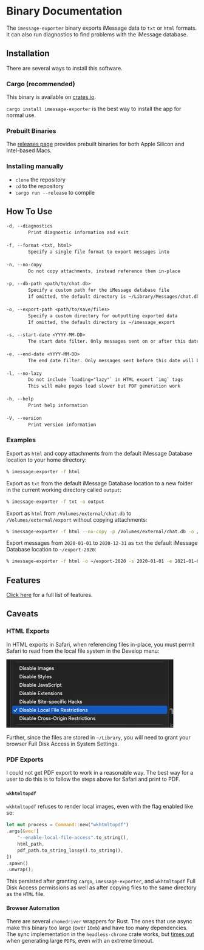 # Binary Documentation

The `imessage-exporter` binary exports iMessage data to `txt` or `html` formats. It can also run diagnostics to find problems with the iMessage database.

## Installation

There are several ways to install this software.

### Cargo (recommended)

This binary is available on [crates.io](https://crates.io/crates/imessage-exporter).

`cargo install imessage-exporter` is the best way to install the app for normal use.

### Prebuilt Binaries

The [releases page](https://github.com/ReagentX/imessage-exporter/releases) provides prebuilt binaries for both Apple Silicon and Intel-based Macs.

### Installing manually

- `clone` the repository
- `cd` to the repository
- `cargo run --release` to compile

## How To Use

```txt
-d, --diagnostics
        Print diagnostic information and exit

-f, --format <txt, html>
        Specify a single file format to export messages into

-n, --no-copy
        Do not copy attachments, instead reference them in-place

-p, --db-path <path/to/chat.db>
        Specify a custom path for the iMessage database file
        If omitted, the default directory is ~/Library/Messages/chat.db

-o, --export-path <path/to/save/files>
        Specify a custom directory for outputting exported data
        If omitted, the default directory is ~/imessage_export

-s, --start-date <YYYY-MM-DD>
        The start date filter. Only messages sent on or after this date will be included

-e, --end-date <YYYY-MM-DD>
        The end date filter. Only messages sent before this date will be included

-l, --no-lazy
        Do not include `loading="lazy"` in HTML export `img` tags
        This will make pages load slower but PDF generation work

-h, --help
        Print help information

-V, --version
        Print version information
```

### Examples

Export as `html` and copy attachments from the default iMessage Database location to your home directory:

```zsh
% imessage-exporter -f html
```

Export as `txt` from the default iMessage Database location to a new folder in the current working directory called `output`:

```zsh
% imessage-exporter -f txt -o output
```

Export as `html` from `/Volumes/external/chat.db` to `/Volumes/external/export` without copying attachments:

```zsh
% imessage-exporter -f html --no-copy -p /Volumes/external/chat.db -o /Volumes/external/export
```

Export messages from `2020-01-01` to `2020-12-31` as `txt` the default iMessage Database location to `~/export-2020`:

```zsh
% imessage-exporter -f html -o ~/export-2020 -s 2020-01-01 -e 2021-01-01
```

## Features

[Click here](../docs/features.md) for a full list of features.

## Caveats

### HTML Exports

In HTML exports in Safari, when referencing files in-place, you must permit Safari to read from the local file system in the Develop menu:

![](../docs/binary/img/safari_local_file_restrictions.png)

Further, since the files are stored in `~/Library`, you will need to grant your browser Full Disk Access in System Settings.

### PDF Exports

I could not get PDF export to work in a reasonable way. The best way for a user to do this is to follow the steps above for Safari and print to PDF.

#### `wkhtmltopdf`

`wkhtmltopdf` refuses to render local images, even with the flag enabled like so:

```rust
let mut process = Command::new("wkhtmltopdf")
.args(&vec![
    "--enable-local-file-access".to_string(),
    html_path,
    pdf_path.to_string_lossy().to_string(),
])
.spawn()
.unwrap();
```

This persisted after granting `cargo`, `imessage-exporter`, and `wkhtmltopdf` Full Disk Access permissions as well as after copying files to the same directory as the `HTML` file.

#### Browser Automation

There are several `chomedriver` wrappers for Rust. The ones that use async make this binary too large (over `10mb`) and have too many dependencies. The sync implementation in the `headless-chrome` crate works, but [times out](https://github.com/atroche/rust-headless-chrome/issues/319) when generating large `PDF`s, even with an extreme timeout.
